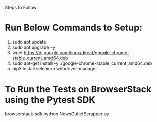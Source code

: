 Steps to Follow: 

# Run Below Commands to Setup:
1. sudo apt update
2. sudo apt upgrade -y
3. wget https://dl.google.com/linux/direct/google-chrome-stable_current_amd64.deb
4. sudo apt-get install -y ./google-chrome-stable_current_amd64.deb
5. pip3 install selenium webdriver-manager
# To Run the Tests on BrowserStack using the Pytest SDK
browserstack-sdk python NewsOutletScrapper.py
